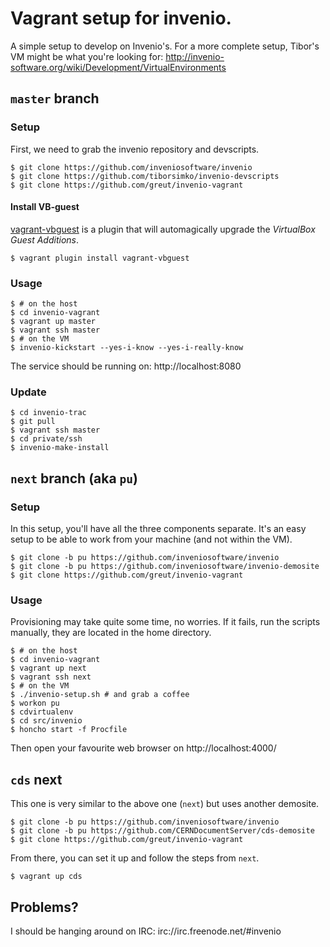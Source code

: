 # Vagrant setup for invenio.

A simple setup to develop on Invenio's. For a more complete setup, Tibor's VM
might be what you're looking for:
http://invenio-software.org/wiki/Development/VirtualEnvironments

##  `master` branch

### Setup

First, we need to grab the invenio repository and devscripts.

    $ git clone https://github.com/inveniosoftware/invenio
    $ git clone https://github.com/tiborsimko/invenio-devscripts
    $ git clone https://github.com/greut/invenio-vagrant

#### Install VB-guest

[vagrant-vbguest](https://github.com/dotless-de/vagrant-vbguest) is a plugin
that will automagically upgrade the _VirtualBox Guest Additions_.

    $ vagrant plugin install vagrant-vbguest

### Usage

    $ # on the host
    $ cd invenio-vagrant
    $ vagrant up master
    $ vagrant ssh master
    $ # on the VM
    $ invenio-kickstart --yes-i-know --yes-i-really-know

The service should be running on: http://localhost:8080

### Update

    $ cd invenio-trac
    $ git pull
    $ vagrant ssh master
    $ cd private/ssh
    $ invenio-make-install

## `next` branch (aka `pu`)

### Setup

In this setup, you'll have all the three components separate. It's an easy
setup to be able to work from your machine (and not within the VM).

    $ git clone -b pu https://github.com/inveniosoftware/invenio
    $ git clone -b pu https://github.com/inveniosoftware/invenio-demosite
    $ git clone https://github.com/greut/invenio-vagrant

### Usage

Provisioning may take quite some time, no worries. If it fails, run the scripts
manually, they are located in the home directory.

    $ # on the host
    $ cd invenio-vagrant
    $ vagrant up next
    $ vagrant ssh next
    $ # on the VM
    $ ./invenio-setup.sh # and grab a coffee
    $ workon pu
    $ cdvirtualenv
    $ cd src/invenio
    $ honcho start -f Procfile

Then open your favourite web browser on http://localhost:4000/

## `cds` next

This one is very similar to the above one (`next`) but uses another demosite.

    $ git clone -b pu https://github.com/inveniosoftware/invenio
    $ git clone -b pu https://github.com/CERNDocumentServer/cds-demosite
    $ git clone https://github.com/greut/invenio-vagrant

From there, you can set it up and follow the steps from `next`.

    $ vagrant up cds

## Problems?

I should be hanging around on IRC: irc://irc.freenode.net/#invenio
